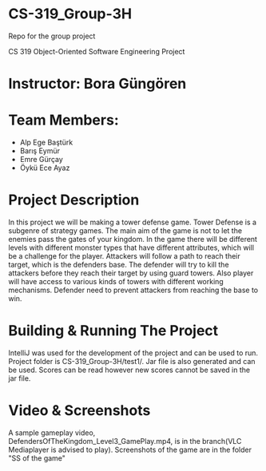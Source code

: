 # CS-319_Group-3H
Repo for the group project

CS 319 Object-Oriented Software Engineering Project

# Instructor: Bora Güngören

# Team Members: 
- Alp Ege Baştürk
- Barış Eymür
- Emre Gürçay
- Öykü Ece Ayaz

# Project Description

In this project we will be making a tower defense game. Tower Defense is a subgenre of strategy games. The main aim of the game is not to let the enemies pass the gates of your kingdom. In the game there will be different levels with different monster types that have different attributes, which will be a challenge for the player. Attackers will follow a path to reach their target, which is the defenders base. The defender will try to kill the attackers before they reach their target by using guard towers. Also player will have access to various kinds of towers with different working mechanisms. Defender need to prevent attackers from reaching the base to win.

# Building & Running The Project
IntelliJ was used for the development of the project and can be used to run. Project folder is CS-319_Group-3H/test1/.
Jar file is also generated and can be used. Scores can be read however new scores cannot be saved in the jar file.

# Video & Screenshots
A sample gameplay video, DefendersOfTheKingdom_Level3_GamePlay.mp4, is in the branch(VLC Mediaplayer is advised to play).
Screenshots of the game are in the folder "SS of the game"
